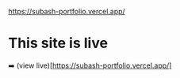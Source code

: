 https://subash-portfolio.vercel.app/

# This site is live

➡️ (view live)[https://subash-portfolio.vercel.app/]
